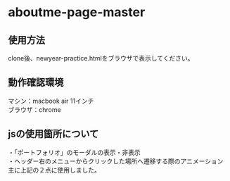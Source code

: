 # aboutme-page-master

## 使用方法
clone後、newyear-practice.htmlをブラウザで表示してください。

## 動作確認環境
マシン：macbook air 11インチ<br>
ブラウザ：chrome<br>

## jsの使用箇所について
・「ポートフォリオ」のモーダルの表示・非表示<br>
・ヘッダー右のメニューからクリックした場所へ遷移する際のアニメーション<br>
主に上記の２点に使用しました。
